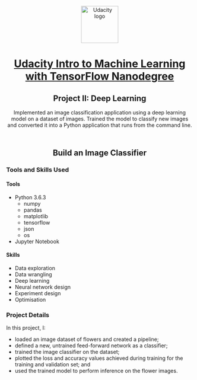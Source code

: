 <p align="center">
  <a href="https://www.udacity.com/">
    <img src='https://course_report_production.s3.amazonaws.com/rich/rich_files/rich_files/5511/s300/udacity-logo.png' alt="Udacity logo" width = 100px>
   </a>
</p>

<h1 align="center"><a href = "https://www.udacity.com/course/intro-to-machine-learning-with-tensorflow-nanodegree--nd230"> Udacity Intro to Machine Learning with TensorFlow Nanodegree </a></h1>
<h2 align="center">Project II: Deep Learning<br></h2>
<p align="center">Implemented an image classification application using a deep learning model on a dataset of images. Trained the model to classify new images and converted it into a Python application that runs from the command line.</p>
<h2 align="center"><br>Build an Image Classifier<br></h2>


### Tools and Skills Used

#### Tools
- Python 3.6.3
  - numpy
  - pandas
  - matplotlib
  - tensorflow
  - json
  - os
- Jupyter Notebook

#### Skills
- Data exploration
- Data wrangling
- Deep learning
- Neural network design
- Experiment design
- Optimisation

### Project Details

In this project, I: 
- loaded an image dataset of flowers and created a pipeline;
- defined a new, untrained feed-forward network as a classifier;
- trained the image classifier on the dataset; 
- plotted the loss and accuracy values achieved during training for the training and validation set; and
- used the trained model to perform inference on the flower images.
